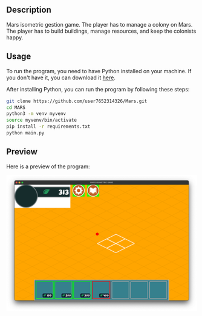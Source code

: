 
## Description

Mars isometric gestion game. The player has to manage a colony on Mars. The player has to build buildings, manage resources, and keep the colonists happy. 


## Usage

To run the program, you need to have Python installed on your machine. If you don't have it, you can download it [here](https://www.python.org/downloads/).

After installing Python, you can run the program by following these steps:

```bash
git clone https://github.com/user7652314326/Mars.git
cd MARS
python3 -m venv myvenv
source myvenv/bin/activate
pip install -r requirements.txt
python main.py
```


## Preview

Here is a preview of the program:

![alt text](<assets/Screenshot 2024-06-28 at 16.34.23.png>)